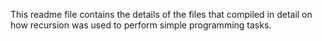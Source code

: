 This readme file contains the details of the files that compiled in detail on how recursion was used to perform simple programming tasks.
